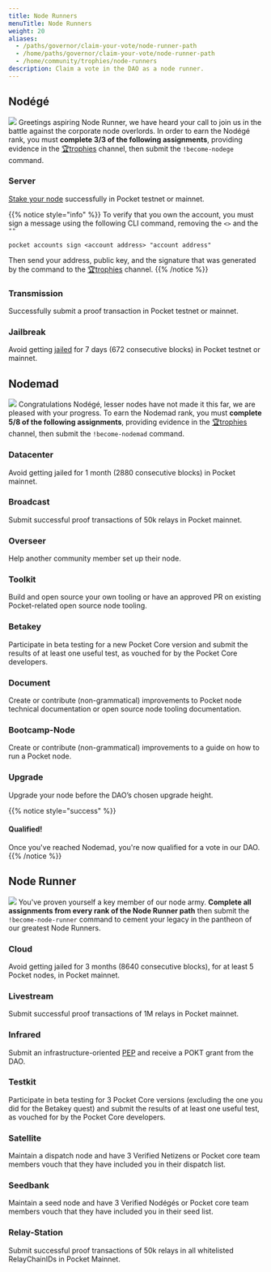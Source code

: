 ```yaml
---
title: Node Runners
menuTitle: Node Runners
weight: 20
aliases:
  - /paths/governor/claim-your-vote/node-runner-path
  - /home/paths/governor/claim-your-vote/node-runner-path
  - /home/community/trophies/node-runners
description: Claim a vote in the DAO as a node runner.
---
```



## Nodégé

![](/images/node-banner1.png)
Greetings aspiring Node Runner, we have heard your call to join us in the battle against the corporate node overlords. In order to earn the Nodégé rank, you must **complete 3/3 of the following assignments**, providing evidence in the [🏆trophies](https://discord.com/channels/553741558869131266/763504639299289138) channel, then submit the `!become-nodege` command.

### Server

[Stake your node](/node/setup/) successfully in Pocket testnet or mainnet.

{{% notice style="info" %}}
To verify that you own the account, you must sign a message using the following CLI command, removing the `<>` and the `""`

```
pocket accounts sign <account address> "account address"
```

Then send your address, public key, and the signature that was generated by the command to the [🏆trophies](https://discord.com/channels/553741558869131266/763504639299289138) channel.
{{% /notice %}}

### Transmission

Successfully submit a proof transaction in Pocket testnet or mainnet.

### Jailbreak

Avoid getting [jailed](/learn/glossary/#jail) for 7 days (672 consecutive blocks) in Pocket testnet or mainnet.

## Nodemad

![](/images/node-banner2.png)
Congratulations Nodégé, lesser nodes have not made it this far, we are pleased with your progress. To earn the Nodemad rank, you must **complete 5/8 of the following assignments**, providing evidence in the [🏆trophies](https://discord.com/channels/553741558869131266/763504639299289138) channel, then submit the `!become-nodemad` command.

### Datacenter

Avoid getting jailed for 1 month (2880 consecutive blocks) in Pocket mainnet.

### Broadcast

Submit successful proof transactions of 50k relays in Pocket mainnet.

### Overseer

Help another community member set up their node.

### Toolkit

Build and open source your own tooling or have an approved PR on existing Pocket-related open source node tooling.

### Betakey

Participate in beta testing for a new Pocket Core version and submit the results of at least one useful test, as vouched for by the Pocket Core developers.

### Document

Create or contribute (non-grammatical) improvements to Pocket node technical documentation or open source node tooling documentation.

### Bootcamp-Node

Create or contribute (non-grammatical) improvements to a guide on how to run a Pocket node.

### Upgrade

Upgrade your node before the DAO’s chosen upgrade height.

{{% notice style="success" %}}
#### Qualified!

Once you've reached Nodemad, you're now qualified for a vote in our DAO.
{{% /notice %}}

## Node Runner

![](/images/node-banner3.png)
You've proven yourself a key member of our node army. **Complete all assignments from every rank of the Node Runner path** then submit the `!become-node-runner` command to cement your legacy in the pantheon of our greatest Node Runners.

### Cloud

Avoid getting jailed for 3 months (8640 consecutive blocks), for at least 5 Pocket nodes, in Pocket mainnet.

### Livestream

Submit successful proof transactions of 1M relays in Pocket mainnet.

### Infrared

Submit an infrastructure-oriented [PEP](/community/governance/proposals/) and receive a POKT grant from the DAO.

### Testkit

Participate in beta testing for 3 Pocket Core versions (excluding the one you did for the Betakey quest) and submit the results of at least one useful test, as vouched for by the Pocket Core developers.

### Satellite

Maintain a dispatch node and have 3 Verified Netizens or Pocket core team members vouch that they have included you in their dispatch list.

### Seedbank

Maintain a seed node and have 3 Verified Nodégés or Pocket core team members vouch that they have included you in their seed list.

### Relay-Station

Submit successful proof transactions of 50k relays in all whitelisted RelayChainIDs in Pocket Mainnet.
